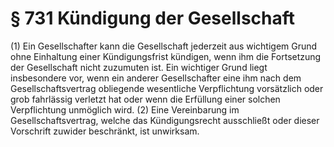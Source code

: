 # § 731 Kündigung der Gesellschaft
(1) Ein Gesellschafter kann die Gesellschaft jederzeit aus wichtigem Grund ohne Einhaltung einer Kündigungsfrist kündigen, wenn ihm die Fortsetzung der Gesellschaft nicht zuzumuten ist. Ein wichtiger Grund liegt insbesondere vor, wenn ein anderer Gesellschafter eine ihm nach dem Gesellschaftsvertrag obliegende wesentliche Verpflichtung vorsätzlich oder grob fahrlässig verletzt hat oder wenn die Erfüllung einer solchen Verpflichtung unmöglich wird.
(2) Eine Vereinbarung im Gesellschaftsvertrag, welche das Kündigungsrecht ausschließt oder dieser Vorschrift zuwider beschränkt, ist unwirksam.
